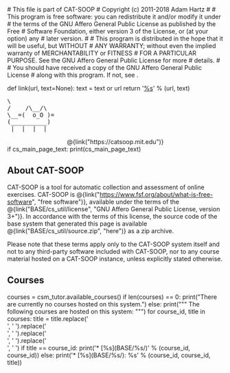 <python>
# This file is part of CAT-SOOP
# Copyright (c) 2011-2018 Adam Hartz <hz@mit.edu>
#
# This program is free software: you can redistribute it and/or modify it under
# the terms of the GNU Affero General Public License as published by the Free
# Software Foundation, either version 3 of the License, or (at your option) any
# later version.
#
# This program is distributed in the hope that it will be useful, but WITHOUT
# ANY WARRANTY; without even the implied warranty of MERCHANTABILITY or FITNESS
# FOR A PARTICULAR PURPOSE.  See the GNU Affero General Public License for more
# details.
#
# You should have received a copy of the GNU Affero General Public License
# along with this program.  If not, see <http://www.gnu.org/licenses/>.

def link(url, text=None):
    text = text or url
    return '<a href="%s" target="_blank">%s</a>' % (url, text)
</python>

<pre class="catsooplogo">
\            
/    /\__/\  
\__=(  o_O )=
(__________) 
 |_ |_ |_ |_ 
</pre>

<center>
@{link("https://catsoop.mit.edu")}
</center>

<python>
if cs_main_page_text:
    print(cs_main_page_text)
</python>

## About CAT-SOOP

CAT-SOOP is a tool for automatic collection and assessment of online exercises.
CAT-SOOP is @{link("https://www.fsf.org/about/what-is-free-software", "free software")},
available under the terms of the
@{link("BASE/cs_util/license", "GNU Affero General Public License, version 3+")}.
In accordance with the terms of this license, the source code of the base
system that generated this page is available @{link("BASE/cs_util/source.zip",
"here")} as a zip archive.

Please note that these terms apply only to the CAT-SOOP system itself and
not to any third-party software included with CAT-SOOP, nor to any course
material hosted on a CAT-SOOP instance, unless explicitly stated otherwise.

## Courses

<python>
courses = csm_tutor.available_courses()
if len(courses) == 0:
    print("There are currently no courses hosted on this system.")
else:
    print("""
The following courses are hosted on this system:
""")
    for course_id, title in courses:
        title = title.replace('<br>', ' ').replace('<br/>', ' ').replace('</br>', ' ').replace('<br />', ' ')
        if title == course_id:
            print('* [%s](BASE/%s/)' % (course_id, course_id))
        else:
            print('* [%s](BASE/%s/): %s' % (course_id, course_id, title))
</python>
